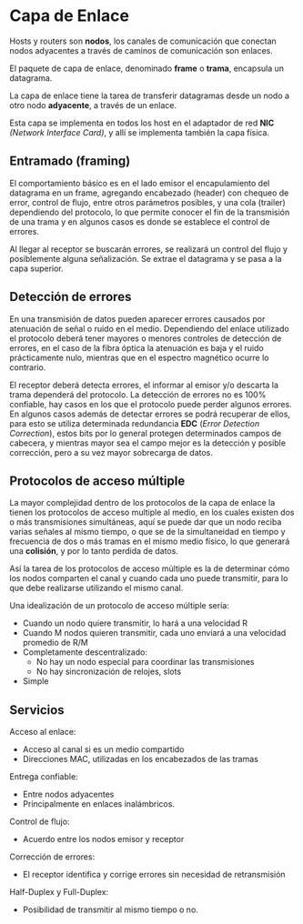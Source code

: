 # Capa de Enlace

Hosts y routers son **nodos**, los canales de comunicación que conectan nodos adyacentes a través de caminos de comunicación son enlaces.

El paquete de capa de enlace, denominado **frame** o **trama**, encapsula un datagrama.

La capa de enlace tiene la tarea de transferir datagramas desde un nodo a otro nodo **adyacente**, a través de un enlace.

Esta capa se implementa en todos los host en el adaptador de red **NIC** *(Network Interface Card)*, y allí se implementa también la capa física.

## Entramado (framing)

El comportamiento básico es en el lado emisor el encapulamiento del datagrama en un frame, agregando encabezado (header) con chequeo de error, control de flujo, entre otros parámetros posibles, y una cola (trailer) dependiendo del protocolo, lo que permite conocer el fin de la transmisión de una trama y en algunos casos es donde se establece el control de errores.

Al llegar al receptor se buscarán errores, se realizará un control del flujo y posiblemente alguna señalización. Se extrae el datagrama y se pasa a la capa superior.

## Detección de errores

En una transmisión de datos pueden aparecer errores causados por atenuación de señal o ruido en el medio. Dependiendo del enlace utilizado el protocolo deberá tener mayores o menores controles de detección de errores, en el caso de la fibra óptica la atenuación es baja y el ruido prácticamente nulo, mientras que en el espectro magnético ocurre lo contrario.

El receptor deberá detecta errores, el informar al emisor y/o descarta la trama dependerá del protocolo. La detección de errores no es 100% confiable, hay casos en los que el protocolo puede perder algunos errores. En algunos casos además de detectar errores se podrá recuperar de ellos, para esto se utiliza determinada redundancia **EDC** (*Error Detection Correction*), estos bits por lo general protegen determinados campos de cabecera, y mientras mayor sea el campo mejor es la detección y posible corrección, pero a su vez mayor sobrecarga de datos.

## Protocolos de acceso múltiple

La mayor complejidad dentro de los protocolos de la capa de enlace la tienen los protocolos de acceso multiple al medio, en los cuales existen dos o más transmisiones simultáneas, aquí se puede dar que un nodo reciba varias señales al mismo tiempo, o que se de la simultaneidad en tiempo y frecuencia de dos o más tramas en el mismo medio físico, lo que generará una **colisión**, y por lo tanto perdida de datos.

Así la tarea de los protocolos de acceso múltiple es la de determinar cómo los nodos comparten el canal y cuando cada uno puede transmitir, para lo que debe realizarse utilizando el mismo canal.

Una idealización de un protocolo de acceso múltiple sería:

- Cuando un nodo quiere transmitir, lo hará a una velocidad R
- Cuando M nodos quieren transmitir, cada uno enviará a una velocidad promedio de R/M
- Completamente descentralizado:
  - No hay un nodo especial para coordinar las transmisiones
  - No hay sincronización de relojes, slots
- Simple

## Servicios

Acceso al enlace:

- Acceso al canal si es un medio compartido
- Direcciones MAC, utilizadas en los encabezados de las tramas

Entrega confiable:

- Entre nodos adyacentes
- Principalmente en enlaces inalámbricos.

Control de flujo:

- Acuerdo entre los nodos emisor y receptor


Corrección de errores:

- El receptor identifica y corrige errores sin necesidad de retransmisión

Half-Duplex y Full-Duplex:

- Posibilidad de transmitir al mismo tiempo o no.